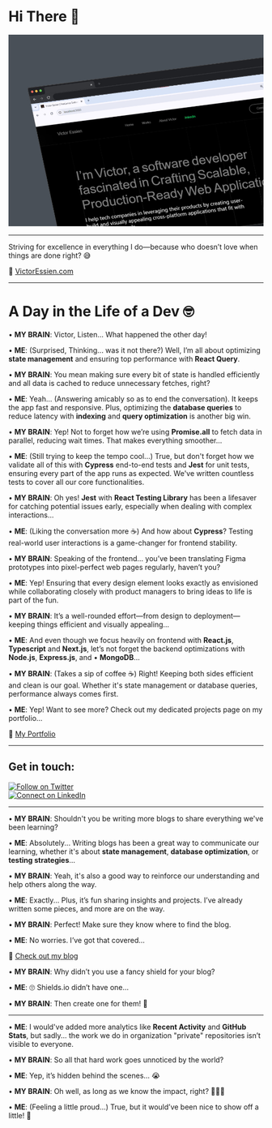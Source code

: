 # Hi There 👋


![Project Screenshot](/image.jpeg)

---

Striving for excellence in everything I do—because who doesn’t love when things are done right? 😅


🔗 [VictorEssien.com](https://eddyportfolio.vercel.app/)

---

# A Day in the Life of a Dev 🤓

• **MY BRAIN**: Victor, Listen... What happened the other day!

• **ME**: (Surprised, Thinking... was it not there?) Well, I’m all about optimizing **state management** and ensuring top performance with **React Query**.

• **MY BRAIN**: You mean making sure every bit of state is handled efficiently and all data is cached to reduce unnecessary fetches, right?

• **ME**: Yeah... (Answering amicably so as to end the conversation). It keeps the app fast and responsive. Plus, optimizing the **database queries** to reduce latency with **indexing** and **query optimization** is another big win.

• **MY BRAIN**: Yep! Not to forget how we’re using **Promise.all** to fetch data in parallel, reducing wait times. That makes everything smoother...

• **ME**: (Still trying to keep the tempo cool...) True, but don't forget how we validate all of this with **Cypress** end-to-end tests and **Jest** for unit tests, ensuring every part of the app runs as expected. We've written countless tests to cover all our core functionalities.

• **MY BRAIN**: Oh yes! **Jest** with **React Testing Library** has been a lifesaver for catching potential issues early, especially when dealing with complex interactions...

• **ME**: (Liking the conversation more ☕) And how about **Cypress**? Testing real-world user interactions is a game-changer for frontend stability.

• **MY BRAIN**: Speaking of the frontend... you’ve been translating Figma prototypes into pixel-perfect web pages regularly, haven’t you?

• **ME**: Yep! Ensuring that every design element looks exactly as envisioned while collaborating closely with product managers to bring ideas to life is part of the fun.

• **MY BRAIN**: It’s a well-rounded effort—from design to deployment—keeping things efficient and visually appealing...

• **ME**: And even though we focus heavily on frontend with **React.js**, **Typescript** and **Next.js**, let’s not forget the backend optimizations with **Node.js**, **Express.js**, and • **MongoDB**...

• **MY BRAIN**: (Takes a sip of coffee ☕) Right! Keeping both sides efficient and clean is our goal. Whether it's state management or database queries, performance always comes first.

• **ME**: Yep! Want to see more? Check out my dedicated projects page on my portfolio...

🔗 [My Portfolio](https://eddyportfolio.vercel.app/)

---

## Get in touch:

[![Follow on Twitter](https://img.shields.io/twitter/follow/edidiesky?style=social)](https://twitter.com/edidiesky)  
[![Connect on LinkedIn](https://img.shields.io/badge/Connect-LinkedIn-blue)](https://linkedin.com/in/victorezekielessien)

---

• **MY BRAIN**: Shouldn't you be writing more blogs to share everything we've been learning?

• **ME**: Absolutely... Writing blogs has been a great way to communicate our learning, whether it's about **state management**, **database optimization**, or **testing strategies**...

• **MY BRAIN**: Yeah, it's also a good way to reinforce our understanding and help others along the way.

• **ME**: Exactly... Plus, it’s fun sharing insights and projects. I’ve already written some pieces, and more are on the way.

• **MY BRAIN**: Perfect! Make sure they know where to find the blog.

• **ME**: No worries. I’ve got that covered...

🔗 [Check out my blog](https://eddiebadcoder.hashnode.dev/)

• **MY BRAIN**: Why didn’t you use a fancy shield for your blog?

• **ME**: 🙄 Shields.io didn’t have one...

• **MY BRAIN**: Then create one for them! 😤

---

• **ME**: I would've added more analytics like **Recent Activity** and **GitHub Stats**, but sadly... the work we do in organization "private" repositories isn’t visible to everyone.

• **MY BRAIN**: So all that hard work goes unnoticed by the world?

• **ME**: Yep, it’s hidden behind the scenes... 😭

• **MY BRAIN**: Oh well, as long as we know the impact, right? 🤷🏽‍♂️

• **ME**: (Feeling a little proud...) True, but it would’ve been nice to show off a little! 😤
